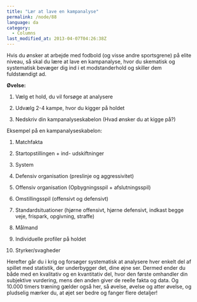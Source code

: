 ```yaml
---
title: "Lær at lave en kampanalyse"
permalink: /node/88
language: da
category:
  - Columns
last_modified_at: 2013-04-07T04:26:38Z
---
```


Hvis du ønsker at arbejde med fodbold (og visse andre sportsgrene) på elite niveau, så skal du lære at lave en kampanalyse, hvor du skematisk og systematisk bevæger dig ind i et modstanderhold og skiller dem fuldstændigt ad.

**Øvelse:**



1) Vælg et hold, du vil forsøge at analysere



2) Udvælg 2-4 kampe, hvor du kigger på holdet



3) Nedskriv din kampanalyseskabelon (Hvad ønsker du at kigge på?)



Eksempel på en kampanalyseskabelon:



1) Matchfakta



2) Startopstillingen + ind- udskiftninger



3) System



4) Defensiv organisation (preslinje og aggressivitet)



5) Offensiv organisation (Opbygningsspil + afslutningsspil)



6) Omstillingsspil (offensivt og defensivt)



7) Standardsituationer (hjørne offensivt, hjørne defensivt, indkast begge veje, frispark, opgivning, straffe)



8) Målmand



9) Individuelle profiler på holdet



10) Styrker/svagheder



Herefter går du i krig og forsøger systematisk at analysere hver enkelt del af spillet med statistik, der underbygger det, dine øjne ser. Dermed ender du både med en kvalitativ og en kvantitativ del, hvor den første omhandler din subjektive vurdering, mens den anden giver de reelle fakta og data. Og 10.000 timers træning gælder også her, så øvelse, øvelse og atter øvelse, og pludselig mærker du, at øjet ser bedre og fanger flere detaljer!
